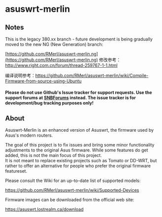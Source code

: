 asuswrt-merlin
==============

Notes
-----
This is the legacy 380.xx branch - future development is being gradually moved to the new NG (New Generation) branch:

[https://github.com/RMerl/asuswrt-merlin.ng](https://github.com/RMerl/asuswrt-merlin.ng)
修改参考：http://www.right.com.cn/forum/thread-259767-1-1.html

编译说明参考：https://github.com/RMerl/asuswrt-merlin/wiki/Compile-Firmware-from-source-using-Ubuntu


#### Please do not use Github's Issue tracker for support requests.  Use the support forums at [SNBForums](https://www.snbforums.com/forums/asuswrt-merlin.42/) instead.  The issue tracker is for development/bug tracking purposes only!

About
-----
Asuswrt-Merlin is an enhanced version of Asuswrt, the firmware used by Asus's modern routers.

The goal of this project is to fix issues and bring some minor functionality adjustments to the 
original Asus firmware.  While some features do get added, this is not the main focus of this project.  
It is not meant to replace existing projects such as Tomato or DD-WRT, but rather to offer an alternative 
for people who prefer the original firmware featureset.

Please consult the Wiki for an up-to-date list of supported models:

https://github.com/RMerl/asuswrt-merlin/wiki/Supported-Devices


Firmware images can be downloaded from the official web site:

https://asuswrt.lostrealm.ca/download
